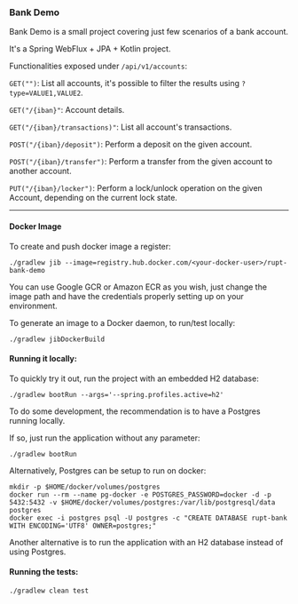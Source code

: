 ### Bank Demo

Bank Demo is a small project covering just few scenarios of a bank account.

It's a Spring WebFlux + JPA + Kotlin project.

Functionalities exposed under ```/api/v1/accounts```:
 
```GET("")```: List all accounts, it's possible to filter the results using ```?type=VALUE1,VALUE2```.

```GET("/{iban}"```: Account details.

```GET("/{iban}/transactions)"```: List all account's transactions.

```POST("/{iban}/deposit")```: Perform a deposit on the given account.

```POST("/{iban}/transfer")```: Perform a transfer from the given account to another account.

```PUT("/{iban}/locker")```: Perform a lock/unlock operation on the given Account, depending on the current lock state.

---
#### Docker Image
To create and push docker image a register:
```
./gradlew jib --image=registry.hub.docker.com/<your-docker-user>/rupt-bank-demo
```
You can use Google GCR or Amazon ECR as you wish, just change the image path and have the credentials properly setting up on your environment.

To generate an image to a Docker daemon, to run/test locally:

```./gradlew jibDockerBuild```

#### Running it locally:

To quickly try it out, run the project with an embedded H2 database:

```./gradlew bootRun --args='--spring.profiles.active=h2'``` 

To do some development, the recommendation is to have a Postgres running locally.

If so, just run the application without any parameter:

```./gradlew bootRun```


Alternatively, Postgres can be setup to run on docker:
```
mkdir -p $HOME/docker/volumes/postgres
docker run --rm --name pg-docker -e POSTGRES_PASSWORD=docker -d -p 5432:5432 -v $HOME/docker/volumes/postgres:/var/lib/postgresql/data postgres
docker exec -i postgres psql -U postgres -c "CREATE DATABASE rupt-bank WITH ENCODING='UTF8' OWNER=postgres;"
```

Another alternative is to run the application with an H2 database instead of using Postgres.


#### Running the tests:

```./gradlew clean test```